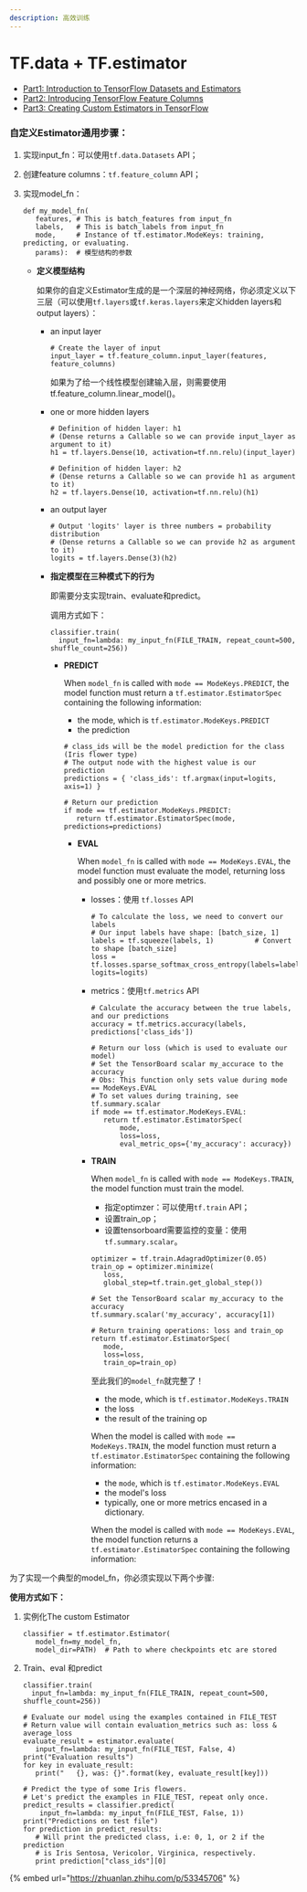 ```yaml
---
description: 高效训练
---
```


# TF.data + TF.estimator

* [Part1: Introduction to TensorFlow Datasets and Estimators](https://developers.googleblog.com/2017/09/introducing-tensorflow-datasets.html)
* [Part2: Introducing TensorFlow Feature Columns](https://developers.googleblog.com/2017/11/introducing-tensorflow-feature-columns.html)
* [Part3: Creating Custom Estimators in TensorFlow](https://developers.googleblog.com/2017/12/creating-custom-estimators-in-tensorflow.html)

### **自定义Estimator通用步骤**：

1. 实现input\_fn：可以使用`tf.data.Datasets` API；
2. 创建feature columns：`tf.feature_column` API；
3. 实现model\_fn：

   ```text
   def my_model_fn(
      features, # This is batch_features from input_fn
      labels,   # This is batch_labels from input_fn
      mode,     # Instance of tf.estimator.ModeKeys: training, predicting, or evaluating.
      params):  # 模型结构的参数
   ```

   * **定义模型结构**

     如果你的自定义Estimator生成的是一个深层的神经网络，你必须定义以下三层（可以使用`tf.layers`或`tf.keras.layers`来定义hidden layers和output layers）：

     * an input layer

       ```text
       # Create the layer of input
       input_layer = tf.feature_column.input_layer(features, feature_columns)
       ```

       如果为了给一个线性模型创建输入层，则需要使用tf.feature\_column.linear\_model\(\)。

     * one or more hidden layers

       ```text
       # Definition of hidden layer: h1
       # (Dense returns a Callable so we can provide input_layer as argument to it)
       h1 = tf.layers.Dense(10, activation=tf.nn.relu)(input_layer)
       ​
       # Definition of hidden layer: h2
       # (Dense returns a Callable so we can provide h1 as argument to it)
       h2 = tf.layers.Dense(10, activation=tf.nn.relu)(h1)
       ```

     * an output layer

       ```text
       # Output 'logits' layer is three numbers = probability distribution
       # (Dense returns a Callable so we can provide h2 as argument to it)
       logits = tf.layers.Dense(3)(h2)
       ```

     * **指定模型在三种模式下的行为**

       即需要分支实现train、evaluate和predict。

       调用方式如下：

       ```text
       classifier.train(
         input_fn=lambda: my_input_fn(FILE_TRAIN, repeat_count=500, shuffle_count=256))
       ```

       * **PREDICT**

         When `model_fn` is called with `mode == ModeKeys.PREDICT`, the model function must return a `tf.estimator.EstimatorSpec` containing the following information:

         * the mode, which is `tf.estimator.ModeKeys.PREDICT`
         * the prediction

         ```text
         # class_ids will be the model prediction for the class (Iris flower type)
         # The output node with the highest value is our prediction
         predictions = { 'class_ids': tf.argmax(input=logits, axis=1) }
         ​
         # Return our prediction
         if mode == tf.estimator.ModeKeys.PREDICT:
            return tf.estimator.EstimatorSpec(mode, predictions=predictions)
         ```

         * **EVAL**

           When `model_fn` is called with `mode == ModeKeys.EVAL`, the model function must evaluate the model, returning loss and possibly one or more metrics.

           * losses：使用 `tf.losses` API

             ```text
             # To calculate the loss, we need to convert our labels
             # Our input labels have shape: [batch_size, 1]
             labels = tf.squeeze(labels, 1)          # Convert to shape [batch_size]
             loss = tf.losses.sparse_softmax_cross_entropy(labels=labels, logits=logits)
             ```

           * metrics：使用`tf.metrics` API

             ```text
             # Calculate the accuracy between the true labels, and our predictions
             accuracy = tf.metrics.accuracy(labels, predictions['class_ids'])
             ```

             ```text
             # Return our loss (which is used to evaluate our model)
             # Set the TensorBoard scalar my_accurace to the accuracy
             # Obs: This function only sets value during mode == ModeKeys.EVAL
             # To set values during training, see tf.summary.scalar
             if mode == tf.estimator.ModeKeys.EVAL:
                return tf.estimator.EstimatorSpec(
                    mode,
                    loss=loss,
                    eval_metric_ops={'my_accuracy': accuracy})
             ```

           * **TRAIN**

             When `model_fn` is called with `mode == ModeKeys.TRAIN`, the model function must train the model.

             * 指定optimzer：可以使用`tf.train` API；
             * 设置train\_op；
             * 设置tensorboard需要监控的变量：使用`tf.summary.scalar`。

             ```text
             optimizer = tf.train.AdagradOptimizer(0.05)
             train_op = optimizer.minimize(
                loss,
                global_step=tf.train.get_global_step())
             ​
             # Set the TensorBoard scalar my_accuracy to the accuracy
             tf.summary.scalar('my_accuracy', accuracy[1])
             ```

             ```text
             # Return training operations: loss and train_op
             return tf.estimator.EstimatorSpec(
                mode,
                loss=loss,
                train_op=train_op)
             ```

             至此我们的`model_fn`就完整了！

             * the mode, which is `tf.estimator.ModeKeys.TRAIN`
             * the loss
             * the result of the training op

             When the model is called with `mode == ModeKeys.TRAIN`, the model function must return a `tf.estimator.EstimatorSpec` containing the following information:

             * the `mode`, which is `tf.estimator.ModeKeys.EVAL`
             * the model's loss
             * typically, one or more metrics encased in a dictionary.

             When the model is called with `mode == ModeKeys.EVAL`, the model function returns a `tf.estimator.EstimatorSpec` containing the following information:

为了实现一个典型的model\_fn，你必须实现以下两个步骤:

**使用方式如下：**

1. 实例化The custom Estimator

   ```text
   classifier = tf.estimator.Estimator(
      model_fn=my_model_fn,
      model_dir=PATH)  # Path to where checkpoints etc are stored
   ```

2. Train、eval 和predict

   ```text
   classifier.train(
     input_fn=lambda: my_input_fn(FILE_TRAIN, repeat_count=500, shuffle_count=256))
   ```

   ```text
   # Evaluate our model using the examples contained in FILE_TEST
   # Return value will contain evaluation_metrics such as: loss & average_loss
   evaluate_result = estimator.evaluate(
      input_fn=lambda: my_input_fn(FILE_TEST, False, 4)
   print("Evaluation results")
   for key in evaluate_result:
      print("   {}, was: {}".format(key, evaluate_result[key]))
   ```

   ```text
   # Predict the type of some Iris flowers.
   # Let's predict the examples in FILE_TEST, repeat only once.
   predict_results = classifier.predict(
       input_fn=lambda: my_input_fn(FILE_TEST, False, 1))
   print("Predictions on test file")
   for prediction in predict_results:
      # Will print the predicted class, i.e: 0, 1, or 2 if the prediction
      # is Iris Sentosa, Vericolor, Virginica, respectively.
      print prediction["class_ids"][0] 
   ```

{% embed url="https://zhuanlan.zhihu.com/p/53345706" %}



